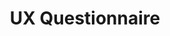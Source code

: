 ---
layout: card
title: UX Questionnaire
permalink: /playbook/discover/UX-questionnaire
position: 4
what:
why:
parent: discover
---